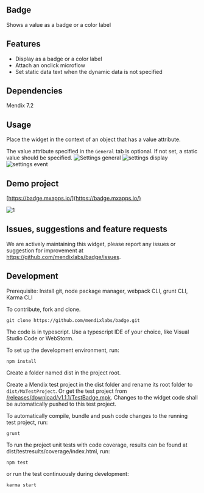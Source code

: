 ## Badge

Shows a value as a badge or a color label

## Features

 * Display as a badge or a color label
 * Attach an onclick microflow
 * Set static data text when the dynamic data is not specified

## Dependencies

Mendix 7.2

## Usage
Place the widget in the context of an object that has a value attribute.

The value attribute specified in the `General` tab is optional. If not set, a static value should be specified.
![Settings general](../../blob/v1.1.1/assets/General.png)
![settings display](assets/Display.png)
![settings event](/assets/Events.png)

## Demo project

[https://badge.mxapps.io/](https://badge.mxapps.io/)

![1](assets/demo.png)

## Issues, suggestions and feature requests

We are actively maintaining this widget, please report any issues or suggestion for improvement at
https://github.com/mendixlabs/badge/issues.

## Development
Prerequisite: Install git, node package manager, webpack CLI, grunt CLI, Karma CLI

To contribute, fork and clone.

    git clone https://github.com/mendixlabs/badge.git

The code is in typescript. Use a typescript IDE of your choice, like Visual Studio Code or WebStorm.

To set up the development environment, run:

    npm install

Create a folder named dist in the project root.

Create a Mendix test project in the dist folder and rename its root folder to `dist/MxTestProject`. Or get the test project from [/releases/download/v1.1.1/TestBadge.mpk](/download/v1.1.1/TestBadge.mpk). Changes to the widget code shall be automatically pushed to this test project.

To automatically compile, bundle and push code changes to the running test project, run:

    grunt

To run the project unit tests with code coverage, results can be found at dist/testresults/coverage/index.html, run:

    npm test

or run the test continuously during development:

    karma start
